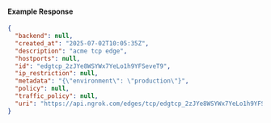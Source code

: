 <!-- Code generated for API Clients. DO NOT EDIT. -->

#### Example Response

```json
{
  "backend": null,
  "created_at": "2025-07-02T10:05:35Z",
  "description": "acme tcp edge",
  "hostports": null,
  "id": "edgtcp_2zJYe8WSYWx7YeLo1h9YFSeveT9",
  "ip_restriction": null,
  "metadata": "{\"environment\": \"production\"}",
  "policy": null,
  "traffic_policy": null,
  "uri": "https://api.ngrok.com/edges/tcp/edgtcp_2zJYe8WSYWx7YeLo1h9YFSeveT9"
}
```
